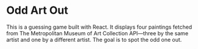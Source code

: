 # Odd Art Out

This is a guessing game built with React. It displays four paintings fetched from The Metropolitan Museum of Art Collection API&mdash;three by the same artist and one by a different artist. The goal is to spot the odd one out.
